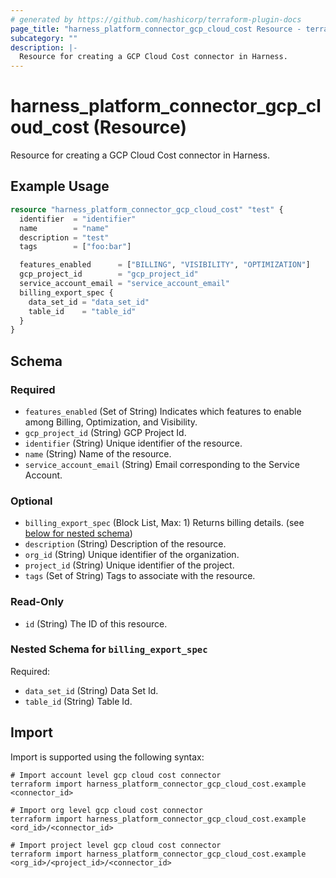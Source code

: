 ```yaml
---
# generated by https://github.com/hashicorp/terraform-plugin-docs
page_title: "harness_platform_connector_gcp_cloud_cost Resource - terraform-provider-harness"
subcategory: ""
description: |-
  Resource for creating a GCP Cloud Cost connector in Harness.
---
```


# harness_platform_connector_gcp_cloud_cost (Resource)

Resource for creating a GCP Cloud Cost connector in Harness.

## Example Usage

```terraform
resource "harness_platform_connector_gcp_cloud_cost" "test" {
  identifier  = "identifier"
  name        = "name"
  description = "test"
  tags        = ["foo:bar"]

  features_enabled      = ["BILLING", "VISIBILITY", "OPTIMIZATION"]
  gcp_project_id        = "gcp_project_id"
  service_account_email = "service_account_email"
  billing_export_spec {
    data_set_id = "data_set_id"
    table_id    = "table_id"
  }
}
```

<!-- schema generated by tfplugindocs -->
## Schema

### Required

- `features_enabled` (Set of String) Indicates which features to enable among Billing, Optimization, and Visibility.
- `gcp_project_id` (String) GCP Project Id.
- `identifier` (String) Unique identifier of the resource.
- `name` (String) Name of the resource.
- `service_account_email` (String) Email corresponding to the Service Account.

### Optional

- `billing_export_spec` (Block List, Max: 1) Returns billing details. (see [below for nested schema](#nestedblock--billing_export_spec))
- `description` (String) Description of the resource.
- `org_id` (String) Unique identifier of the organization.
- `project_id` (String) Unique identifier of the project.
- `tags` (Set of String) Tags to associate with the resource.

### Read-Only

- `id` (String) The ID of this resource.

<a id="nestedblock--billing_export_spec"></a>
### Nested Schema for `billing_export_spec`

Required:

- `data_set_id` (String) Data Set Id.
- `table_id` (String) Table Id.

## Import

Import is supported using the following syntax:

```shell
# Import account level gcp cloud cost connector 
terraform import harness_platform_connector_gcp_cloud_cost.example <connector_id>

# Import org level gcp cloud cost connector 
terraform import harness_platform_connector_gcp_cloud_cost.example <ord_id>/<connector_id>

# Import project level gcp cloud cost connector 
terraform import harness_platform_connector_gcp_cloud_cost.example <org_id>/<project_id>/<connector_id>
```
